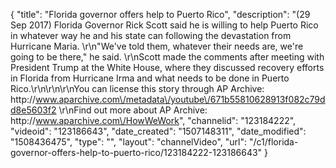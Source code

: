 {
    "title": "Florida governor offers help to Puerto Rico",
    "description": "(29 Sep 2017) Florida Governor Rick Scott said he is willing to help Puerto Rico in whatever way he and his state can following the devastation from Hurricane Maria. \r\n\"We've told them, whatever their needs are, we're going to be there,\" he said. \r\nScott made the comments after meeting with President Trump at the White House, where they discussed recovery efforts in Florida from Hurricane Irma and what needs to be done in Puerto Rico.\r\n\r\n\r\nYou can license this story through AP Archive: http:\/\/www.aparchive.com\/metadata\/youtube\/671b55810628913f082c79dd8e5603f2 \r\nFind out more about AP Archive: http:\/\/www.aparchive.com\/HowWeWork",
    "channelid": "123184222",
    "videoid": "123186643",
    "date_created": "1507148311",
    "date_modified": "1508436475",
    "type": "",
    "layout": "channelVideo",
    "url": "\/c1\/florida-governor-offers-help-to-puerto-rico\/123184222-123186643"
}